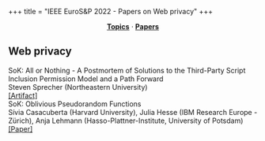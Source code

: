 +++
title = "IEEE EuroS&P 2022 - Papers on Web privacy"
+++
<center><a href="https://ieeeeurosp.github.io/2022/topics"><b>Topics</b></a> &middot; <a href="https://ieeeeurosp.github.io/2022/papers"><b>Papers</b></a></center>
<p>
<h2>Web privacy</h2><div class="bpaper"><span class="ptitle">SoK: All or Nothing - A Postmortem of Solutions to the Third-Party Script Inclusion Permission Model and a Path Forward</span></br><div class="pblock"><span class="author">Steven&nbsp;Sprecher</span> <span class="institution">(Northeastern University)</span><br><div class="pextra"><a href="https://gitlab.com/swsprec/sok-allornothing">[Artifact]</a><br></div></div></div><div class="bpaper"><span class="ptitle">SoK: Oblivious Pseudorandom Functions</span></br><div class="pblock"><span class="author">Sívia&nbsp;Casacuberta</span> <span class="institution">(Harvard University)</span>, <span class="author">Julia&nbsp;Hesse</span> <span class="institution">(IBM Research Europe - Zürich)</span>, <span class="author">Anja&nbsp;Lehmann</span> <span class="institution">(Hasso-Plattner-Institute, University of Potsdam)</span><br><div class="pextra"><a href="https://eprint.iacr.org/2022/302">[Paper]</a><br></div></div></div>